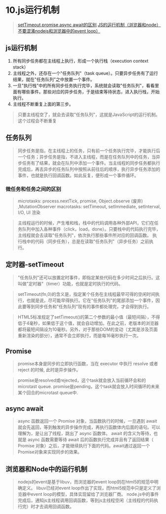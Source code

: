 # 10.js运行机制
> [setTimeout,promise,async await的区别](https://gongchenghuigch.github.io/2019/09/14/awat/#toc-heading-2)
> [JS的运行机制（浏览器和node）](https://www.jianshu.com/p/5351ee68dc75)
> [不要混淆nodejs和浏览器中的event loop）](https://cnodejs.org/topic/5a9108d78d6e16e56bb80882)
## js运行机制
1. 所有同步任务都在主线程上执行，形成一个执行栈（execution context stack）
2. 主线程之外，还存在一个"任务队列"（task queue）。只要异步任务有了运行结果，就在"任务队列"之中放置一个事件。
3. 一旦"执行栈"中的所有同步任务执行完毕，系统就会读取"任务队列"，看看里面有哪些事件。那些对应的异步任务，于是结束等待状态，进入执行栈，开始执行。
4. 主线程不断重复上面的第三步。

> 只要主线程空了，就会去读取"任务队列"，这就是JavaScript的运行机制。这个过程会不断重复

## 任务队列
> 同步任务是指，在主线程上的任务，只有前一个任务执行完毕，才能执行后一个任务；异步任务是指，不进入主线程，而是在任务队列中的任务，当异步任务有了结果，就会在队列中添加一个事件。当主线程的同步任务都执行完成后，再去异步的任务队列中按照从前往后的顺序，执行异步任务添加的事件，也就是执行回调函数。如此反复，便形成一个事件循环。

### 微任务和任务之间的区别
> microtasks: process.nextTick, promise, Object.observe (废弃) ,MutationObserver
> macrotasks: setTimeout, setImmediate, setInterval, I/O, UI 渲染

> 主线程运行的时候，产生堆和栈，栈中的代码调用各种外部API，它们在任务队列中加入各种事件（click，load，done）。只要栈中的代码执行完毕，主线程就会去读取"任务队列"，依次执行那些事件所对应的回调函数。
执行栈中的代码（同步任务），总是在读取"任务队列"（异步任务）之前执行。

## 定时器-setTimeout
> "任务队列"还可以放置定时事件，即指定某些代码在多少时间之后执行。这叫做"定时器"（timer）功能，也就是定时执行的代码。

> setTimeout(fn,0)的含义是，指定某个任务在主线程最早可得的空闲时间执行，也就是说，尽可能早得执行。它在"任务队列"的尾部添加一个事件，因此要等到同步任务和"任务队列"现有的事件都处理完，才会得到执行。

> HTML5标准规定了setTimeout()的第二个参数的最小值（最短间隔），不得低于4毫秒，如果低于这个值，就会自动增加。在此之前，老版本的浏览器都将最短间隔设为10毫秒。另外，对于那些DOM的变动（尤其是涉及页面重新渲染的部分），通常不会立即执行，而是每16毫秒执行一次。

## Promise
> promise本身是同步的立即执行函数，当在 executor 中执行 resolve 或者 reject 的时候, 此时是异步操作。

> promise是resolved或rejected，这个task就会放入当前循环会和的microtast queue. promise是pending，这个task就会放入时间循环的未来某个回合的microtast queue中.

## async await 
> async 函数返回一个 Promise 对象，当函数执行的时候，一旦遇到 await 就会先返回，等到触发的异步操作完成，再执行函数体内后面的语句。可以理解为，是让出了线程，跳出了 async 函数体。
> await 的含义为等待，也就是 async 函数需要等待 await 后的函数执行完成并且有了返回结果（ Promise 对象）之后，才能继续执行下面的代码。await通过返回一个Promise对象来实现同步的效果。

## 浏览器和Node中的运行机制
> nodejs的event是基于libuv，而浏览器的event loop则在html5的规范中明确定义。
> libuv已经对event loop作出了实现，而html5规范中只是定义了浏览器中event loop的模型，具体实现留给了浏览器厂商。
> node.js中的事件完成后，通知js主线程调用回调函数，等到js主线程空闲（主线程的代码执行完）时才去调用回调函数。